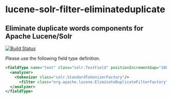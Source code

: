 # lucene-solr-filter-eliminateduplicate

## Eliminate duplicate words components for Apache Lucene/Solr
[![Build Status](https://travis-ci.org/volkan/lucene-solr-filter-eliminateduplicate.svg?branch=master)](https://travis-ci.org/volkan/lucene-solr-filter-eliminateduplicate)

Please use the following field type definition.
``` xml
<fieldType name="text" class="solr.TextField" positionIncrementGap="100">
  <analyzer>
    <tokenizer class="solr.StandardTokenizerFactory"/>
      <filter class="org.apache.lucene.EliminateDuplicateFilterFactory" />
  </analyzer>
</fieldType>
```